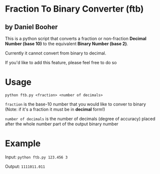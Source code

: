 # Fraction To Binary Converter (ftb)

## by Daniel Booher

This is a python script that converts a fraction or non-fraction **Decimal Number (base 10)** to the equivalent **Binary Number (base 2)**.

Currently it cannot convert from binary to decimal.

If you'd like to add this feature, please feel free to do so

# Usage

`python ftb.py <fraction> <number of decimals>`

`fraction` is the base-10 number that you would like to conver to binary (Note: if it's a fraction it must be in **decimal** form!)

`number of decimals` is the number of decimals (degree of accuracy) placed after the whole number part of the output binary number

# Example

Input: `python ftb.py 123.456 3`

Output: `1111011.011`